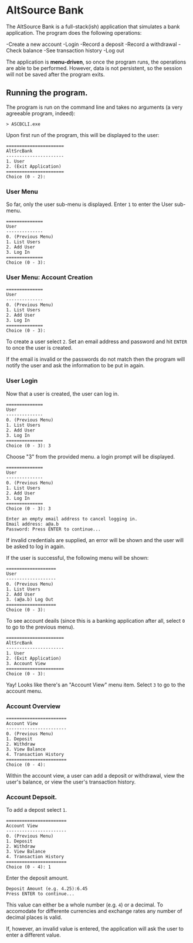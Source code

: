 ﻿# AltSource Bank

The AltSource Bank is a full-stack(ish) application that simulates a bank
application. The program does the following operations:

-Create a new account
-Login
-Record a deposit
-Record a withdrawal
-Check balance
-See transaction history
-Log out

The application is **menu-driven**, so once the program runs, the operations are
able to be performed. However, data is not persistent, so the session will not
be saved after the program exits.

## Running the program.

The program is run on the command line and takes no arguments (a very agreeable
program, indeed):

    > ASCBCLI.exe

Upon first run of the program, this will be displayed to the user:

    ======================
    AltSrcBank
    ----------------------
    1. User
    2. (Exit Application)
    ======================
    Choice (0 - 2):

### User Menu

So far, only the user sub-menu is displayed. Enter `1` to enter the User
sub-menu.

    ==============
    User
    --------------
    0. (Previous Menu)
    1. List Users
    2. Add User
    3. Log In
    ==============
    Choice (0 - 3):

### User Menu: Account Creation

    ==============
    User
    --------------
    0. (Previous Menu)
    1. List Users
    2. Add User
    3. Log In
    ==============
    Choice (0 - 3):

To create a user select `2`. Set an email address and password and hit
`ENTER` to once the user is created.

If the email is invalid or the passwords do not match then the program will
notify the user and ask the information to be put in again.


### User Login

Now that a user is created, the user can log in.

    ==============
    User
    --------------
    0. (Previous Menu)
    1. List Users
    2. Add User
    3. Log In
    ==============
    Choice (0 - 3): 3

Choose "3" from the provided menu. a login prompt will be displayed. 

    ==============
    User
    --------------
    0. (Previous Menu)
    1. List Users
    2. Add User
    3. Log In
    ==============
    Choice (0 - 3): 3

    Enter an empty email address to cancel logging in.
    Email address: a@a.b
    Password: Press ENTER to continue...

If invalid credentials are supplied, an error will be shown and the user will
be asked to log in again.

If the user is successful, the following menu will be shown:

    ===================
    User
    -------------------
    0. (Previous Menu)
    1. List Users
    2. Add User
    3. (a@a.b) Log Out
    ===================
    Choice (0 - 3):

To see account deails (since this is a banking application after all,
select `0` to go to the previous menu).

    ======================
    AltSrcBank
    ----------------------
    1. User
    2. (Exit Application)
    3. Account View
    ======================
    Choice (0 - 3): 

Yay! Looks like there's an "Account View" menu item. Select `3` to go to the
account menu.

### Account Overview

    =======================
    Account View
    -----------------------
    0. (Previous Menu)
    1. Deposit
    2. Withdraw
    3. View Balance
    4. Transaction History
    =======================
    Choice (0 - 4): 

Within the account view, a user can add a deposit or withdrawal, view the user's
balance, or view the user's transaction history.

### Account Depsoit.

To add a depost select `1`.

    =======================
    Account View
    -----------------------
    0. (Previous Menu)
    1. Deposit
    2. Withdraw
    3. View Balance
    4. Transaction History
    =======================
    Choice (0 - 4): 1

Enter the deposit amount.

    Deposit Amount (e.g. 4.25):6.45
    Press ENTER to continue...

This value can either be a whole number (e.g. `4`) or a decimal. To accomodate
for differente currencies and exchange rates any number of decimal places is 
valid.

If, however, an invalid value is entered, the application will ask the user
to enter a different value.